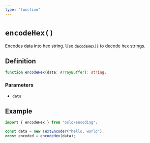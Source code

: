 ```yaml
---
type: "function"
---
```


# `encodeHex()`

Encodes data into hex string. Use [`decodeHex()`](ref:encoding) to decode hex strings.

## Definition

```ts
function encodeHex(data: ArrayBuffer): string;
```

### Parameters

- `data`

## Example

```ts
import { encodeHex } from "oslo/encoding";

const data = new TextEncoder("hello, world");
const encoded = encodeHex(data);
```
